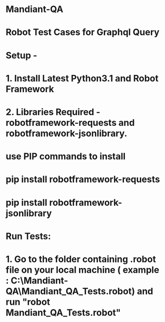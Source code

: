 # Mandiant-QA
# Robot Test Cases for Graphql Query

# Setup -

# 1. Install Latest Python3.1 and Robot Framework

# 2. Libraries Required - robotframework-requests and robotframework-jsonlibrary.
# 	use PIP commands to install
# 	pip install robotframework-requests 
# 	pip install robotframework-jsonlibrary


# Run Tests:
# 1. Go to the folder containing .robot file on your local machine ( example : C:\Mandiant-QA\Mandiant_QA_Tests.robot) and run "robot Mandiant_QA_Tests.robot"

